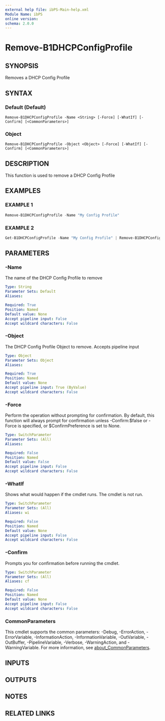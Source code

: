 ```yaml
---
external help file: ibPS-Main-help.xml
Module Name: ibPS
online version:
schema: 2.0.0
---
```


# Remove-B1DHCPConfigProfile

## SYNOPSIS
Removes a DHCP Config Profile

## SYNTAX

### Default (Default)
```
Remove-B1DHCPConfigProfile -Name <String> [-Force] [-WhatIf] [-Confirm] [<CommonParameters>]
```

### Object
```
Remove-B1DHCPConfigProfile -Object <Object> [-Force] [-WhatIf] [-Confirm] [<CommonParameters>]
```

## DESCRIPTION
This function is used to remove a DHCP Config Profile

## EXAMPLES

### EXAMPLE 1
```powershell
Remove-B1DHCPConfigProfile -Name "My Config Profile"
```

### EXAMPLE 2
```powershell
Get-B1DHCPConfigProfile -Name "My Config Profile" | Remove-B1DHCPConfigProfile
```

## PARAMETERS

### -Name
The name of the DHCP Config Profile to remove

```yaml
Type: String
Parameter Sets: Default
Aliases:

Required: True
Position: Named
Default value: None
Accept pipeline input: False
Accept wildcard characters: False
```

### -Object
The DHCP Config Profile Object to remove.
Accepts pipeline input

```yaml
Type: Object
Parameter Sets: Object
Aliases:

Required: True
Position: Named
Default value: None
Accept pipeline input: True (ByValue)
Accept wildcard characters: False
```

### -Force
Perform the operation without prompting for confirmation.
By default, this function will always prompt for confirmation unless -Confirm:$false or -Force is specified, or $ConfirmPreference is set to None.

```yaml
Type: SwitchParameter
Parameter Sets: (All)
Aliases:

Required: False
Position: Named
Default value: False
Accept pipeline input: False
Accept wildcard characters: False
```

### -WhatIf
Shows what would happen if the cmdlet runs.
The cmdlet is not run.

```yaml
Type: SwitchParameter
Parameter Sets: (All)
Aliases: wi

Required: False
Position: Named
Default value: None
Accept pipeline input: False
Accept wildcard characters: False
```

### -Confirm
Prompts you for confirmation before running the cmdlet.

```yaml
Type: SwitchParameter
Parameter Sets: (All)
Aliases: cf

Required: False
Position: Named
Default value: None
Accept pipeline input: False
Accept wildcard characters: False
```

### CommonParameters
This cmdlet supports the common parameters: -Debug, -ErrorAction, -ErrorVariable, -InformationAction, -InformationVariable, -OutVariable, -OutBuffer, -PipelineVariable, -Verbose, -WarningAction, and -WarningVariable. For more information, see [about_CommonParameters](http://go.microsoft.com/fwlink/?LinkID=113216).

## INPUTS

## OUTPUTS

## NOTES

## RELATED LINKS

